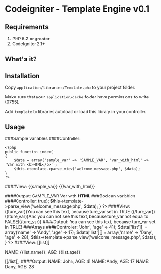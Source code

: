 # Codeigniter - Template Engine v0.1
## Requirements
1. PHP 5.2 or greater
2. CodeIgniter 2.1+

## What's it?


## Installation
Copy `application/libraries/Template.php` to your project folder.

Make sure that your `application/cache` folder have permissions to write (0755).

Add `template` to libraries autoload or load this library in your controller.

## Usage

###Sample variables
####Controller:

    <?php
    public function index()
    {
        $data = array('sample_var' => 'SAMPLE_VAR', 'var_with_html' => 'Var with <b>HTML</b>');
        $this->template->parse_view('welcome_message.php', $data);
    }
    ?>

####View:
    {{sample_var}}
    {{!var_with_html}}

####Output:
    SAMPLE_VAR
    Var with **HTML**
###Boolean variables
####Controller:
    <?php
    public function index()
    {
        $data = array('true_var' => true);
        $this->template->parse_view('welcome_message.php', $data);
    }
    ?>
####View:
    ((ture_var))You can see this text, because ture_var set in TRUE ((/ture_var))
    ((!ture_var))And you can not see this text, because ture_var not equal to FALSE((/ture_var))
####Output:
    You can see this text, because ture_var set in TRUE!
###Arrays
####Controller:
    <?php
    public function index()
    {
        $data = array();
        $data['list'][] = array('name' => 'John', 'age' => 41);
        $data['list'][] = array('name' => 'Andy', 'age' => 17);
        $data['list'][] = array('name' => 'Dany', 'age' => 28);
        $this->template->parse_view('welcome_message.php', $data);
    }
    ?>
####View:
    [[list]]
        <p>NAME: {{list.name}}, AGE: {{list.age}}</p>
    [[/list]];
####Output:
    NAME: John, AGE: 41
    NAME: Andy, AGE: 17
    NAME: Dany, AGE: 28
